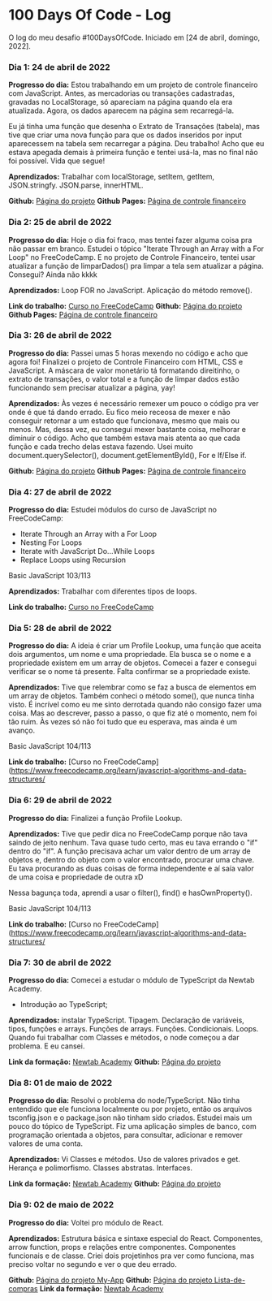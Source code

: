 # 100 Days Of Code - Log

O log do meu desafio #100DaysOfCode. Iniciado em [24 de abril, domingo, 2022].

### Dia 1: 24 de abril de 2022

**Progresso do dia:** Estou trabalhando em um projeto de controle financeiro com JavaScript. Antes, as mercadorias ou transações cadastradas, gravadas no LocalStorage, só apareciam na página quando ela era atualizada. Agora, os dados aparecem na página sem recarregá-la.

Eu já tinha uma função que desenha o Extrato de Transações (tabela), mas tive que criar uma nova função para que os dados inseridos por input aparecessem na tabela sem recarregar a página. Deu trabalho! Acho que eu estava apegada demais à primeira função e tentei usá-la, mas no final não foi possível. Vida que segue! 

**Aprendizados:** Trabalhar com localStorage, setItem, getItem, JSON.stringfy. JSON.parse, innerHTML.

**Github:** [Página do projeto](https://github.com/sarahrubia/controle-financeiro-nta)
**Github Pages:** [Página de controle financeiro](https://sarahrubia.github.io/controle-financeiro-nta/)

### Dia 2: 25 de abril de 2022

**Progresso do dia:** Hoje o dia foi fraco, mas tentei fazer alguma coisa pra não passar em branco. Estudei o tópico "Iterate Through an Array with a For Loop" no FreeCodeCamp. E no projeto de Controle Financeiro, tentei usar atualizar a função de limparDados() pra limpar a tela sem atualizar a página. Consegui? Ainda não kkkk

**Aprendizados:** Loop FOR no JavaScript. Aplicação do método remove().

**Link do trabalho:** [Curso no FreeCodeCamp](https://www.freecodecamp.org/learn/javascript-algorithms-and-data-structures/)
**Github:** [Página do projeto](https://github.com/sarahrubia/controle-financeiro-nta)
**Github Pages:** [Página de controle financeiro](https://sarahrubia.github.io/controle-financeiro-nta/)

### Dia 3: 26 de abril de 2022

**Progresso do dia:** Passei umas 5 horas mexendo no código e acho que agora foi! Finalizei o projeto de Controle Financeiro com HTML, CSS e JavaScript. A máscara de valor monetário tá formatando direitinho, o extrato de transações, o valor total e a função de limpar dados estão funcionando sem precisar atualizar a página, yay!

**Aprendizados:** Às vezes é necessário remexer um pouco o código pra ver onde é que tá dando errado. Eu fico meio receosa de mexer e não conseguir retornar a um estado que funcionava, mesmo que mais ou menos. Mas, dessa vez, eu consegui mexer bastante coisa, melhorar e diminuir o código. Acho que também estava mais atenta ao que cada função e cada trecho delas estava fazendo. Usei muito document.querySelector(), document.getElementById(), For e If/Else if.

**Github:** [Página do projeto](https://github.com/sarahrubia/controle-financeiro-nta)
**Github Pages:** [Página de controle financeiro](https://sarahrubia.github.io/controle-financeiro-nta/)

### Dia 4: 27 de abril de 2022

**Progresso do dia:** Estudei módulos do curso de JavaScript no FreeCodeCamp: 
- Iterate Through an Array with a For Loop
- Nesting For Loops
- Iterate with JavaScript Do...While Loops
- Replace Loops using Recursion

Basic JavaScript 103/113

**Aprendizados:** Trabalhar com diferentes tipos de loops.

**Link do trabalho:** [Curso no FreeCodeCamp](https://www.freecodecamp.org/learn/javascript-algorithms-and-data-structures/)

### Dia 5: 28 de abril de 2022

**Progresso do dia:** A ideia é criar um Profile Lookup, uma função que aceita dois argumentos, um nome e uma propriedade. Ela busca se o nome e a propriedade existem em um array de objetos. Comecei a fazer e consegui verificar se o nome tá presente. Falta confirmar se a propriedade existe.

**Aprendizados:** Tive que relembrar como se faz a busca de elementos em um array de objetos. Também conheci o método some(), que nunca tinha visto. É incrível como eu me sinto derrotada quando não consigo fazer uma coisa. Mas ao descrever, passo a passo, o que fiz até o momento, nem foi tão ruim. Às vezes só não foi tudo que eu esperava, mas ainda é um avanço.

Basic JavaScript 104/113

**Link do trabalho:** [Curso no FreeCodeCamp](https://www.freecodecamp.org/learn/javascript-algorithms-and-data-structures/

### Dia 6: 29 de abril de 2022

**Progresso do dia:** Finalizei a função Profile Lookup. 

**Aprendizados:** Tive que pedir dica no FreeCodeCamp porque não tava saindo de jeito nenhum. Tava quase tudo certo, mas eu tava errando o "if" dentro do "if". A função precisava achar um valor dentro de um array de objetos e, dentro do objeto com o valor encontrado, procurar uma chave. Eu tava procurando as duas coisas de forma independente e aí saía valor de uma coisa e propriedade de outra xD

Nessa bagunça toda, aprendi a usar o filter(), find() e hasOwnProperty().

Basic JavaScript 104/113

**Link do trabalho:** [Curso no FreeCodeCamp](https://www.freecodecamp.org/learn/javascript-algorithms-and-data-structures/

### Dia 7: 30 de abril de 2022

**Progresso do dia:** Comecei a estudar o módulo de TypeScript da Newtab Academy.
- Introdução ao TypeScript;

**Aprendizados:** instalar TypeScript. Tipagem. Declaração de variáveis, tipos, funções e arrays. Funções de arrays. Funções. Condicionais. Loops. Quando fui trabalhar com Classes e métodos, o node começou a dar problema. E eu cansei. 


**Link da formação:** [Newtab Academy](https://www.newtab.academy/)
**Github:** [Página do projeto](https://github.com/sarahrubia/introducao-typescript)

### Dia 8: 01 de maio de 2022

**Progresso do dia:** Resolvi o problema do node/TypeScript. Não tinha entendido que ele funciona localmente ou por projeto, então os arquivos tsconfig.json e o package.json não tinham sido criados. Estudei mais um pouco do tópico de TypeScript. Fiz uma aplicação simples de banco, com programação orientada a objetos, para consultar, adicionar e remover valores de uma conta. 


**Aprendizados:** Vi Classes e métodos. Uso de valores privados e get. Herança e polimorfismo. Classes abstratas. Interfaces. 


**Link da formação:** [Newtab Academy](https://www.newtab.academy/)
**Github:** [Página do projeto](https://github.com/sarahrubia/poo-bank)

### Dia 9: 02 de maio de 2022

**Progresso do dia:** Voltei pro módulo de React.

**Aprendizados:** Estrutura básica e sintaxe especial do React. Componentes, arrow function, props e relações entre componentes. Componentes funcionais e de classe. Criei dois projetinhos pra ver como funciona, mas preciso voltar no segundo e ver o que deu errado.


**Github:** [Página do projeto My-App](https://github.com/sarahrubia/my-react-app)
**Github:** [Página do projeto Lista-de-compras](https://github.com/sarahrubia/lista-de-compras-react)
**Link da formação:** [Newtab Academy](https://www.newtab.academy/)
